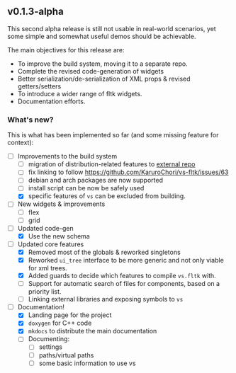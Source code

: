 ## v0.1.3-alpha

This second alpha release is still not usable in real-world scenarios, yet some simple and somewhat useful demos should be achievable.

The main objectives for this release are:

- To improve the build system, moving it to a separate repo.
- Complete the revised code-generation of widgets
- Better serialization/de-serialization of XML props & revised getters/setters
- To introduce a wider range of fltk widgets.
- Documentation efforts.

### What's new?

This is what has been implemented so far (and some missing feature for context):

- [ ] Improvements to the build system
  - [ ] migration of distribution-related features to [external repo]()
  - [ ] fix linking to follow https://github.com/KaruroChori/vs-fltk/issues/63
  - [ ] debian and arch packages are now supported
  - [ ] install script can be now be safely used
  - [x] specific features of `vs` can be excluded from building.
- [ ] New widgets & improvements
  - [ ] flex
  - [ ] grid
- [ ] Updated code-gen
  - [x] Use the new schema
- [ ] Updated core features
  - [x] Removed most of the globals & reworked singletons
  - [x] Reworked `ui_tree` interface to be more generic and not only viable for xml trees.
  - [x] Added guards to decide which features to compile `vs.fltk` with.
  - [ ] Support for automatic search of files for components, based on a priority list.
  - [ ] Linking external libraries and exposing symbols to `vs`
- [ ] Documentation!
  - [x] Landing page for the project
  - [x] `doxygen` for C++ code
  - [x] `mkdocs` to distribute the main documentation
  - [ ] Documenting:
    - [ ] settings
    - [ ] paths/virtual paths
    - [ ] some basic information to use vs

